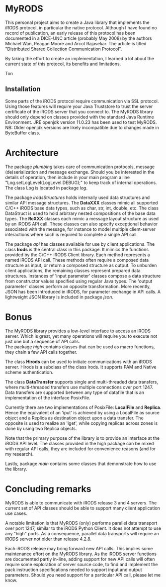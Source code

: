 # MyRODS
This personal project aims to create a Java library that implements
the iRODS protocol, in particular the native protocol.
Although I have found no record of publication, 
an early release of this protocol has been documented in a DICE-UNC article
(probably May 2008)
by the authors Michael Wan, Reagan Moore and Arcot Rajasekar. 
The article is titled "Distributed Shared Collection Communication Protocol".

By taking the effort to create an implementation, I learned a lot 
about the current state of this protocol, its benefits and limitations.

Ton


## Installation

Some parts of the iRODS protocol require communication via SSL protocol.
Using those features will require your Java Truststore to trust 
the server certificate of the iRODS server that you connect to.
The MyRODS library should only depend on classes provided with the
standard Java Runtime Environment. JRE openjdk version 11.0.23 
has been used to test MyRODS.    
NB: Older openjdk versions are likely incompatible due to changes
made in ByteBuffer class.

# Architecture
The package *plumbing* takes care of communication protocols, message
(de)serialization and message exchange. Should you be interested
in the details of operation, then include in your main program
a line "Log.setLogLevel(LogLevel.DEBUG);" to keep track of internal
operations.  The class Log is located in package *log*.

The package *irodsStructures* holds internally used data structures 
and similar API message structures. 
The **DataXXX** classes mimic all supported C/C++ iRODS base data types,
such as char, str, int, double, etc. The class DataStruct is used to
hold arbitrary nested compositions of the base data types.
The **RcXXX** classes each mimic a message layout structure as used by an 
iRODS API call. These classes can also specify exceptional behavior
associated with the message, for instance to model multiple client-server
interactions where such is required to complete a single API call.

The package *api* has classes available for use by client applications.
The class **Irods** is the central class in this package. 
It mimics the functions provided by the C/C++ iRODS Client library. 
Each method represents a named iRODS API call.
These methods often require a composed data structure
as input, or return a composed structure as output.
To unburden client applications, the remaining classes represent
prepared data structures. Instances of 'input parameter' classes 
compose a data structure from constructor values specified using
regular Java types. 
The 'output parameter' classes perform an opposite transformation.
More recently, JSON has been introduced in iRODS, for parameter 
exchange in API calls. 
A lightweight JSON library is included in package *json*.

# Bonus
The MyRODS library provides a low-level interface to access
an iRODS server.  Which is great, yet many operations will require you to 
execute not just one but a sequence of API calls.  
The package *high* contains classes that can be used as macro functions, 
they chain a few API calls together. 

The class **Hirods** can be used to initiate communications with an iRODS server.
Hirods is a subclass of the class Irods. 
It supports PAM and Native scheme authentication. 

The class **DataTransfer** supports single and multi-threaded data 
transfers, where multi-threaded transfers use multiple connections
over port 1247.  
Data transfers are supported between any type of datafile that is an 
implementation of the interface PosixFile.  

Currently there are two implementations of PosixFile: **LocalFile** and **Replica**.  
Hence the equivalent of an 'iput' is achieved by using a LocalFile as 
source object and a Replica as destination object upon a data transfer. 
The opposite is used to realize an 'iget',
while copying replicas across zones is done by using two Replica objects.

Note that the primary purpose of the library is to provide an interface
at the iRODS API level. The classes provided in the high package can
be mixed with regular API calls, they are included for convenience
reasons (and for my research).

Lastly, package *main* contains some classes that demonstrate how to use
the library. 

# Concluding remarks
MyRODS is able to communicate with iRODS release 3 and 4 servers. 
The current set of API classes should be able to support many client 
application use cases. 

A notable limitation is that MyRODS (only) performs parallel data transport over
port 1247, similar to the iRODS Python Client. It does not attempt to 
use any "high" ports.
As a consequence, parallel data transports will require an iRODS server not
older than release 4.2.8.

Each iRODS release may bring forward new API calls. 
This implies some maintenance effort on the MyRODS library. 
As the iRODS server functions are documented partly in-line, 
adding support for new API calls will often require some exploration of 
server source code, to find and implement the 
pack instruction specifications needed to support input and output parameters. 
Should you need support for a particular API call, please let me know.  


